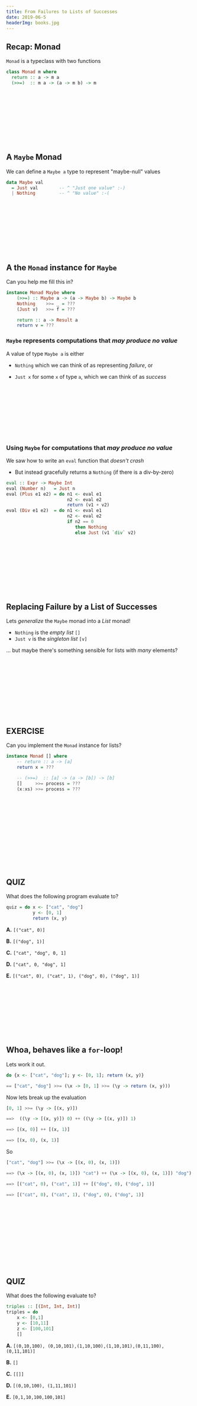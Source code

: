 ```yaml
---
title: From Failures to Lists of Successes
date: 2019-06-5
headerImg: books.jpg
---
```


## Recap: Monad

`Monad` is a typeclass with two functions

```haskell
class Monad m where
  return :: a -> m a
  (>>=)  :: m a -> (a -> m b) -> m 
```

<br>
<br>
<br>
<br>
<br>
<br>
<br>
<br>

## A `Maybe` Monad

We can define a `Maybe a` type to represent "maybe-null" values

```haskell
data Maybe val 
  = Just val        -- ^ "Just one value" :-) 
  | Nothing         -- ^ "No value" :-(
```

<br>
<br>
<br>
<br>
<br>
<br>
<br>
<br>


## A the `Monad` instance for `Maybe`

Can you help me fill this in?

```haskell
instance Monad Maybe where
    (>>=) :: Maybe a -> (a -> Maybe b) -> Maybe b
    Nothing    >>= _ = ???
    (Just v)   >>= f = ???

    return :: a -> Result a
    return v = ???
```

### `Maybe` represents computations that *may produce no value*

A value of type `Maybe a` is either 

- `Nothing` which we can think of as representing *failure*, or 

- `Just x` for some `x` of type `a`, which we can think of as *success*

<br>
<br>
<br>
<br>
<br>
<br>
<br>
<br>


### Using `Maybe` for computations that *may produce no value*

We saw how to write an `eval` function that *doesn't crash*

- But instead gracefully returns a `Nothing` (if there is a div-by-zero)

```haskell
eval :: Expr -> Maybe Int
eval (Number n)   = Just n
eval (Plus e1 e2) = do n1 <- eval e1
                       n2 <- eval e2
                       return (v1 + v2)
eval (Div e1 e2)  = do n1 <- eval e1
                       n2 <- eval e2
                       if n2 == 0
                          then Nothing
                          else Just (v1 `div` v2)
```

<br>
<br>
<br>
<br>
<br>
<br>
<br>
<br>

## Replacing Failure by a List of Successes

Lets *generalize* the `Maybe` monad into a *List* monad!

- `Nothing` is the *empty list* `[]`
- `Just v`  is the *singleton list* `[v]`

... but maybe there's something sensible for lists with *many* elements?

<br>
<br>
<br>
<br>
<br>
<br>
<br>
<br>
<br>

## EXERCISE 

Can you implement the `Monad` instance for lists?

```haskell
instance Monad [] where
    -- return :: a -> [a]
    return x = ???

    -- (>>=)  :: [a] -> (a -> [b]) -> [b]
    []     >>= process = ???
    (x:xs) >>= process = ???
```

<br>
<br>
<br>
<br>
<br>
<br>
<br>
<br>
<br>
<br>
<br>

## QUIZ

What does the following program evaluate to?

```haskell
quiz = do x <- ["cat", "dog"]
          y <- [0, 1]
          return (x, y)
```

**A.** `[("cat", 0)]`

**B.** `[("dog", 1)]`

**C.** `["cat", "dog", 0, 1]`

**D.** `["cat", 0, "dog", 1]`

**E.** `[("cat", 0), ("cat", 1), ("dog", 0), ("dog", 1)]`

<br>
<br>
<br>
<br>
<br>
<br>
<br>
<br>

## Whoa, behaves like a `for`-loop!

Lets work it out.

```haskell
do {x <- ["cat", "dog"]; y <- [0, 1]; return (x, y)}

== ["cat", "dog"] >>= (\x -> [0, 1] >>= (\y -> return (x, y)))
```

Now lets break up the evaluation

```haskell
[0, 1] >>= (\y -> [(x, y)])

==>  ((\y -> [(x, y)]) 0) ++ ((\y -> [(x, y)]) 1)

==> [(x, 0)] ++ [(x, 1)] 

==> [(x, 0), (x, 1)] 
```

So 

```haskell
["cat", "dog"] >>= (\x -> [(x, 0), (x, 1)])

==> (\x -> [(x, 0), (x, 1)]) "cat") ++ (\x -> [(x, 0), (x, 1)]) "dog")

==> [("cat", 0), ("cat", 1)] ++ [("dog", 0), ("dog", 1)] 

==> [("cat", 0), ("cat", 1), ("dog", 0), ("dog", 1)] 
```

<br>
<br>
<br>
<br>
<br>
<br>
<br>
<br>
<br>
<br>

## QUIZ 

What does the following evaluate to?

```haskell
triples :: [(Int, Int, Int)]
triples = do
    x <- [0,1]
    y <- [10,11]
    z <- [100,101]
    []
```

**A.** `[(0,10,100), (0,10,101),(1,10,100),(1,10,101),(0,11,100),(0,11,101)]`

**B.** `[]`

**C.** `[[]]`

**D.** `[(0,10,100), (1,11,101)]`

**E.** `[0,1,10,100,100,101]` 

<br>
<br>
<br>
<br>
<br>
<br>
<br>
<br>
<br>

## EXERCISE: Using the List Monad

A **Pythagorean Triple** is a 

- triple of positive integers `a`, `b`, `c` 
- such that `a*a + b*b = c*c`

Lets implement a function to return all triples where 

- `a`,`b`,`c` are between `0..n` 

```haskell
pyTriples :: Int -> [(Int, Int, Int)] 
pyTriples n = do
  a <- ???
  b <- ???
  c <- ???
  ???
```

**HINT:** You can write `[i..j]` to generate the list of numbers between `i` and `j`

```haskell
>>> [0..5]
[0,1,2,3,4,5]
```

<br>
<br>
<br>
<br>
<br>
<br>
<br>
<br>
<br>
<br>
<br>


## Using the List Monad

So lets implement a function 

```haskell
bits :: Int -> [String]
```

Such that

```haskell
>>> bits 0 
[]
>>> bits 1
["0", "1"]
>>> bits 2 
["00", "01", "10", "11"]

>>> bits 3 
["000", "001", "010", "011", "100", "101", "110", "111"]
```

<!-- 
```haskell
bits 0 = return "" 
bits n = do { s <- bits (n-1); c <- ['0', '1']; return (c:s) }
```
-->

<br>
<br>
<br>
<br>
<br>
<br>
<br>
<br>
<br>
<br>
<br>




## Summary

The `Maybe` or `Result` monad instance 

- Conveniently work with computations that *may fail*

Generalize to `List` monad instance

- *empty list* is *failure*
- *non-empty* list is *successes*

Gives us a `for`-loop or iterator *for free*.

<br>
<br>
<br>
<br>
<br>
<br>
<br>
<br>
<br>
<br>
<br>




